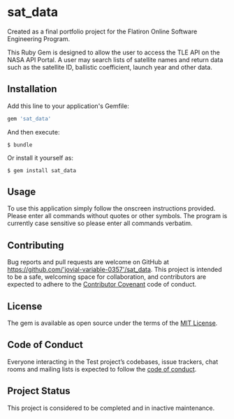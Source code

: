 # sat_data

Created as a final portfolio project for the Flatiron Online Software Engineering Program.

This Ruby Gem is designed to allow the user to access the TLE API on the NASA API Portal.
A user may search lists of satellite names and return data such as the satellite ID, ballistic coefficient, launch year and other data.

## Installation

Add this line to your application's Gemfile:

```ruby
gem 'sat_data'
```

And then execute:

    $ bundle

Or install it yourself as:

    $ gem install sat_data

## Usage

To use this application simply follow the onscreen instructions provided.
Please enter all commands without quotes or other symbols.
The program is currently case sensitive so please enter all commands verbatim.


## Contributing

Bug reports and pull requests are welcome on GitHub at https://github.com/'jovial-variable-0357'/sat_data. This project is intended to be a safe, welcoming space for collaboration, and contributors are expected to adhere to the [Contributor Covenant](http://contributor-covenant.org) code of conduct.

## License

The gem is available as open source under the terms of the [MIT License](https://opensource.org/licenses/MIT).

## Code of Conduct

Everyone interacting in the Test project’s codebases, issue trackers, chat rooms and mailing lists is expected to follow the [code of conduct](https://github.com/'jovial-variable-0357'/test/blob/master/CODE_OF_CONDUCT.md).

## Project Status

This project is considered to be completed and in inactive maintenance.
